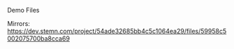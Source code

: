 Demo Files

Mirrors: https://dev.stemn.com/project/54ade32685bb4c5c1064ea29/files/59958c5002075700ba8cca69
